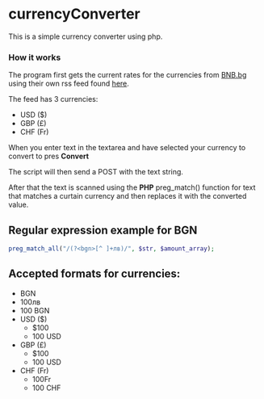 # currencyConverter
This is a simple currency converter using php.

### How it works

The program first gets the current rates for the currencies from [BNB.bg](https://www.bnb.bg/)
using their own rss feed found [here](https://www.bnb.bg/PressOffice/PORSS/index.htm?getRSS=1&lang=BG&cat=1).

The feed has 3 currencies:

* USD ($)
* GBP (£)
* CHF (Fr)

When you enter text in the textarea and have selected your currency to convert to pres **Convert**

The script will then send a POST with the text string.

After that the text is scanned  using the **PHP** preg_match() function for text that matches a curtain currency and then replaces it with the converted value.

## Regular expression example for BGN
```php 
preg_match_all("/(?<bgn>[^ ]+лв)/", $str, $amount_array); 
```

## Accepted formats for currencies:

* BGN
 * 100лв
 * 100 BGN
* USD ($)
  * $100
  * 100 USD
* GBP (£)
  * $100
  * 100 USD
* CHF (Fr)
  * 100Fr
  * 100 CHF
